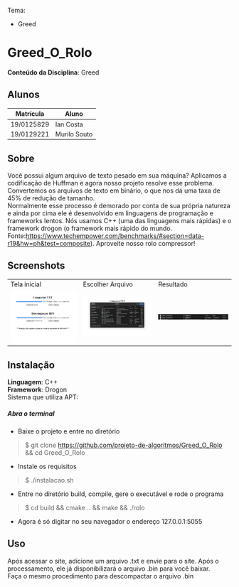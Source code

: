 Tema:
 - Greed

# Greed_O_Rolo

**Conteúdo da Disciplina**: Greed<br>

## Alunos
|Matrícula | Aluno |
| -- | -- |
| 19/0125829 |  Ian Costa  |
| 19/0129221 |  Murilo Souto|

## Sobre 
Você possui algum arquivo de texto pesado em sua máquina? Aplicamos a codificação de Huffman e agora nosso projeto resolve esse problema. Convertemos os arquivos de texto em binário, o que nos dá uma taxa de 45% de redução de tamanho. <br>
Normalmente esse processo é demorado por conta de sua própria natureza e ainda por cima ele é desenvolvido em linguagens de programação e frameworks lentos. Nós usamos C++ (uma das linguagens mais rápidas) e o framework drogon (o framework mais rápido do mundo. Fonte:https://www.techempower.com/benchmarks/#section=data-r19&hw=ph&test=composite). Aproveite nosso rolo compressor! 

## Screenshots
<table>
    <tr>
        <td>Tela inicial</td><td>Escolher Arquivo</td><td>Resultado</td>
    </tr>
    <tr>
        <td><img src="/1.png" width="200"></td><td><img src="/2.png" width="200"></td><td><img src="/3.png" width="200"></td>
    </tr>
</table>

## Instalação 
**Linguagem**: C++<br>
**Framework**: Drogon<br>
Sistema que utiliza APT:

##### Abra o terminal
- Baixe o projeto e entre no diretório
> $ git clone https://github.com/projeto-de-algoritmos/Greed_O_Rolo && cd Greed_O_Rolo
- Instale os requisitos
> $ ./instalacao.sh
- Entre no diretório build, compile, gere o executável e rode o programa
> $ cd build && cmake .. && make && ./rolo
- Agora é só digitar no seu navegador o endereço 127.0.0.1:5055 

## Uso 
Após acessar o site, adicione um arquivo .txt e envie para o site. Após o processamento, ele já disponibilizará o arquivo .bin para você baixar.<br> Faça o mesmo procedimento para descompactar o arquivo .bin




